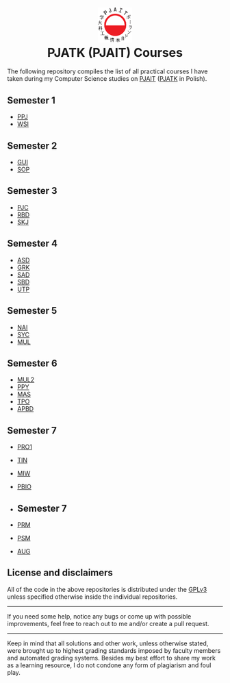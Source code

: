 <h1 align="center">
  <div>
    <img width="80" src="https://raw.githubusercontent.com/itischrisd/itis-PJATK/main/logo.svg" alt="" />
  </div>
  PJATK (PJAIT) Courses
</h1>

The following repository compiles the list of all practical courses I have taken during my Computer Science studies on [PJAIT](https://www.pja.edu.pl/en/) ([PJATK](https://www.pja.edu.pl/) in Polish).

## Semester 1
* [PPJ](https://github.com/itischrisd/itis-PPJ)
* [WSI](https://github.com/itischrisd/itis-WSI)

## Semester 2
* [GUI](https://github.com/itischrisd/itis-GUI)
* [SOP](https://github.com/itischrisd/itis-SOP)

## Semester 3
* [PJC](https://github.com/itischrisd/itis-PJC)
* [RBD](https://github.com/itischrisd/itis-RBD)
* [SKJ](https://github.com/itischrisd/itis-SKJ)

## Semester 4
* [ASD](https://github.com/itischrisd/itis-ASD)
* [GRK](https://github.com/itischrisd/itis-GRK)
* [SAD](https://github.com/itischrisd/itis-SAD)
* [SBD](https://github.com/itischrisd/itis-SBD)
* [UTP](https://github.com/itischrisd/itis-UTP)

## Semester 5
* [NAI](https://github.com/itischrisd/itis-NAI)
* [SYC](https://github.com/itischrisd/itis-SYC)
* [MUL](https://github.com/itischrisd/itis-MUL)

## Semester 6
* [MUL2](https://github.com/itischrisd/itis-MUL2)
* [PPY](https://github.com/itischrisd/itis-PPY)
* [MAS](https://github.com/itischrisd/itis-MAS)
* [TPO](https://github.com/itischrisd/itis-TPO)
* [APBD](https://github.com/itischrisd/itis-APBD)

## Semester 7
* [PRO1](https://github.com/itischrisd/itis-PRO1)
* [TIN](https://github.com/itischrisd/itis-TIN)
* [MIW](https://github.com/itischrisd/itis-MIW)
* [PBIO](https://github.com/itischrisd/itis-PBIO)

* ## Semester 7
* [PRM](https://github.com/itischrisd/itis-PRM)
* [PSM](https://github.com/itischrisd/itis-PSM)
* [AUG](https://github.com/itischrisd/itis-AUG)

## License and disclaimers
All of the code in the above repositories is distributed under the [GPLv3](./LICENSE) unless specified otherwise inside the individual repositories.

---

If you need some help, notice any bugs or come up with possible improvements, feel free to reach out to me and/or create a pull request.

---

Keep in mind that all solutions and other work, unless otherwise stated, were brought up to highest grading standards imposed by faculty members and automated grading systems. Besides my best effort to share my work as a learning resource, I do not condone any form of plagiarism and foul play.
